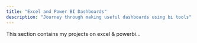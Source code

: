 ```yaml
---
title: "Excel and Power BI Dashboards"
description: "Journey through making useful dashboards using bi tools"
---
```


This section contains my projects on excel & powerbi...
